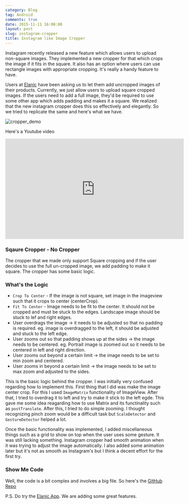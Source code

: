 ```yaml
---
category: Blog
tag: Android
comments: true
date: 2015-11-11 16:00:00
layout: post
slug: instagram-cropper
title: Instagram like Image Cropper
---
```


Instagram recently released a new feature which allows users to upload non-square images. They implemented a new cropper for that which crops the image if it fits in the square. It also has an option where users can use rectangle images with appropriate cropping. It's really a handy feature to have.

Users at [Elanic](http://elanic.in/) have been asking us to let them add uncropped images of their products. Currently, we just allow users to upload square cropped images. If the users need to add a full image, they'd be required to use some other app which adds padding and makes it a square. We realized that the new instagram cropper does this so effectively and elegantly. So we tried to replicate the same and here's what we have.

![cropper_demo](https://raw.githubusercontent.com/jayrambhia/CropperNoCropper/master/art/demo1.gif)

Here's a Youtube video

<iframe width="560" height="315" src="https://www.youtube.com/watch?v=OoYSt2vtdNs" frameborder="0" allowfullscreen></iframe>


### Sqaure Cropper - No Cropper

The cropper that we made only support Square cropping and if the user decides to use the full un-cropped image, we add padding to make it square. The cropper has some basic logic.

### What's the Logic

 - `Crop To Center` - If the image is not square, set image in the imageview such that it crops to center (centerCrop).
 - `Fit To Center` - Image needs to be fit to the center. It should not be cropped and must be stuck to the edges. Landscape image should be stuck to lef and right edges.
 - User overdrags the image -> it needs to be adjusted so that no padding is required. eg. image is overdragged to the left, it should be adjusted and stuck to the left edge.
 - User zooms out so that padding shows up at the sides -> the image needs to be centered. eg. Portrait image is zoomed out so it needs to be centered in left and right direction.
 - User zooms out beyond a certain limit -> the image needs to be set to min zoom and centered.
 - User zooms in beyond a certain limit -> the image needs to be set to max zoom and adjusted to the sides.

This is the basic logic behind the cropper. I was initially very confused regarding how to implement this. First thing that I did was make the image center crop. For this I used `ImageMatrix` functionality of ImageView. After that, I tried to overdrag it to left and try to make it stick to the left egde. This gave me some idea reagarding how to use Matrix and its functinality such as `postTranslate`. After this, I tried to do simple zooming. I thought recognizing pinch zoom would be a difficult task but `ScaleDetector` and `GestureDetector` helped a lot.

Once the basic functionality was implemented, I added miscellaneous things such as a grid to show on top when the user uses some gesture. It was still lacking something. Instagram cropper had smooth animation when it was trying to adjust the image automatically. I also added some animation later but it's not as smooth as Instagram's but I think a decent effort for the first try.

### Show Me Code

Well, the code is a bit complex and involves a big file. So here's the [GitHub Repo](https://github.com/jayrambhia/CropperNoCropper)

P.S. Do try the [Elanic App](https://play.google.com/store/apps/details?id=in.elanic.app). We are adding some great features.
